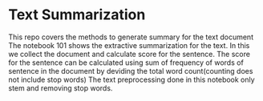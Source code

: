 # Text Summarization 
This repo covers the methods to generate summary for the text document
The notebook 101 shows the extractive summarization for the text. In this we collect the document and calculate score for the sentence. The score for the sentence can be calculated using sum of frequency of words of sentence in the document by deviding the total word count(counting does not include stop words)
The text preprocessing done in this notebook only stem and removing stop words.